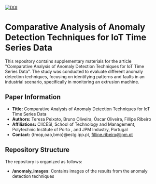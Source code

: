[![DOI](https://sandbox.zenodo.org/badge/956715852.svg)](https://handle.stage.datacite.org/10.5072/zenodo.192682)

# Comparative Analysis of Anomaly Detection Techniques for IoT Time Series Data
This repository contains supplementary materials for the article "Comparative Analysis of Anomaly Detection Techniques for IoT Time Series Data". 
The study was conducted to evaluate different anomaly detection techniques, focusing on identifying patterns and faults in an industrial scenario, specifically in monitoring an extrusion machine.

## Paper Information
- **Title:** Comparative Analysis of Anomaly Detection Techniques for IoT Time Series Data  
- **Authors:** Teresa Peixoto, Bruno Oliveira, Óscar Oliveira, Fillipe Ribeiro   
- **Affiliations:** CIICESI, School of Technology and Management, Polytechnic Institute of Porto , and JPM Industry, Portugal
- **Contact:** {tmop,oao,bmo}@estg.ipp.pt, fillipe.ribeiro@jpm.pt
  
## Repository Structure

The repository is organized as follows:

- **/anomaly_images**: Contains images of the results from the anomaly detection techniques


